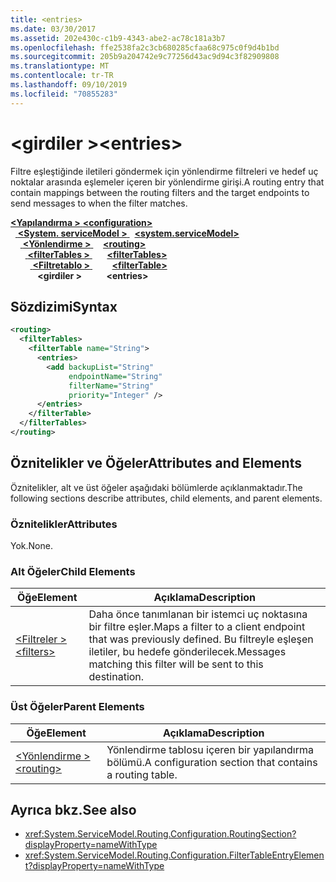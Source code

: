 ```yaml
---
title: <entries>
ms.date: 03/30/2017
ms.assetid: 202e430c-c1b9-4343-abe2-ac78c181a3b7
ms.openlocfilehash: ffe2538fa2c3cb680285cfaa68c975c0f9d4b1bd
ms.sourcegitcommit: 205b9a204742e9c77256d43ac9d94c3f82909808
ms.translationtype: MT
ms.contentlocale: tr-TR
ms.lasthandoff: 09/10/2019
ms.locfileid: "70855283"
---
```

# <a name="entries"></a><span data-ttu-id="e1dfb-101">\<girdiler ></span><span class="sxs-lookup"><span data-stu-id="e1dfb-101">\<entries></span></span>
<span data-ttu-id="e1dfb-102">Filtre eşleştiğinde iletileri göndermek için yönlendirme filtreleri ve hedef uç noktalar arasında eşlemeler içeren bir yönlendirme girişi.</span><span class="sxs-lookup"><span data-stu-id="e1dfb-102">A routing entry that contain mappings between the routing filters and the target endpoints to send messages to when the filter matches.</span></span>  
  
<span data-ttu-id="e1dfb-103">[ **\<Yapılandırma >** ](../configuration-element.md)</span><span class="sxs-lookup"><span data-stu-id="e1dfb-103">[**\<configuration>**](../configuration-element.md)</span></span>\
<span data-ttu-id="e1dfb-104">&nbsp;&nbsp;[ **\<System. serviceModel >** ](system-servicemodel.md)</span><span class="sxs-lookup"><span data-stu-id="e1dfb-104">&nbsp;&nbsp;[**\<system.serviceModel>**](system-servicemodel.md)</span></span>\
<span data-ttu-id="e1dfb-105">&nbsp;&nbsp;&nbsp;&nbsp;[ **\<Yönlendirme >** ](routing.md)</span><span class="sxs-lookup"><span data-stu-id="e1dfb-105">&nbsp;&nbsp;&nbsp;&nbsp;[**\<routing>**](routing.md)</span></span>\
<span data-ttu-id="e1dfb-106">&nbsp;&nbsp;&nbsp;&nbsp;&nbsp;&nbsp;[ **\<filterTables >** ](filtertables.md)</span><span class="sxs-lookup"><span data-stu-id="e1dfb-106">&nbsp;&nbsp;&nbsp;&nbsp;&nbsp;&nbsp;[**\<filterTables>**](filtertables.md)</span></span>\
<span data-ttu-id="e1dfb-107">&nbsp;&nbsp;&nbsp;&nbsp;&nbsp;&nbsp;&nbsp;&nbsp;[ **\<Filtretablo >** ](filtertable.md)</span><span class="sxs-lookup"><span data-stu-id="e1dfb-107">&nbsp;&nbsp;&nbsp;&nbsp;&nbsp;&nbsp;&nbsp;&nbsp;[**\<filterTable>**](filtertable.md)</span></span>\
<span data-ttu-id="e1dfb-108">&nbsp;&nbsp;&nbsp;&nbsp;&nbsp;&nbsp;&nbsp;&nbsp;&nbsp;&nbsp; **\<girdiler >**</span><span class="sxs-lookup"><span data-stu-id="e1dfb-108">&nbsp;&nbsp;&nbsp;&nbsp;&nbsp;&nbsp;&nbsp;&nbsp;&nbsp;&nbsp;**\<entries>**</span></span>  
  
## <a name="syntax"></a><span data-ttu-id="e1dfb-109">Sözdizimi</span><span class="sxs-lookup"><span data-stu-id="e1dfb-109">Syntax</span></span>  
  
```xml  
<routing>
  <filterTables>
    <filterTable name="String">
      <entries>
        <add backupList="String"
             endpointName="String"
             filterName="String"
             priority="Integer" />
      </entries>
    </filterTable>
  </filterTables>
</routing>
```  
  
## <a name="attributes-and-elements"></a><span data-ttu-id="e1dfb-110">Öznitelikler ve Öğeler</span><span class="sxs-lookup"><span data-stu-id="e1dfb-110">Attributes and Elements</span></span>  
 <span data-ttu-id="e1dfb-111">Öznitelikler, alt ve üst öğeler aşağıdaki bölümlerde açıklanmaktadır.</span><span class="sxs-lookup"><span data-stu-id="e1dfb-111">The following sections describe attributes, child elements, and parent elements.</span></span>  
  
### <a name="attributes"></a><span data-ttu-id="e1dfb-112">Öznitelikler</span><span class="sxs-lookup"><span data-stu-id="e1dfb-112">Attributes</span></span>  
 <span data-ttu-id="e1dfb-113">Yok.</span><span class="sxs-lookup"><span data-stu-id="e1dfb-113">None.</span></span>  
  
### <a name="child-elements"></a><span data-ttu-id="e1dfb-114">Alt Öğeler</span><span class="sxs-lookup"><span data-stu-id="e1dfb-114">Child Elements</span></span>  
  
|<span data-ttu-id="e1dfb-115">Öğe</span><span class="sxs-lookup"><span data-stu-id="e1dfb-115">Element</span></span>|<span data-ttu-id="e1dfb-116">Açıklama</span><span class="sxs-lookup"><span data-stu-id="e1dfb-116">Description</span></span>|  
|-------------|-----------------|  
|[<span data-ttu-id="e1dfb-117">\<Filtreler ></span><span class="sxs-lookup"><span data-stu-id="e1dfb-117">\<filters></span></span>](filters-of-routing.md)|<span data-ttu-id="e1dfb-118">Daha önce tanımlanan bir istemci uç noktasına bir filtre eşler.</span><span class="sxs-lookup"><span data-stu-id="e1dfb-118">Maps a filter to a client endpoint that was previously defined.</span></span> <span data-ttu-id="e1dfb-119">Bu filtreyle eşleşen iletiler, bu hedefe gönderilecek.</span><span class="sxs-lookup"><span data-stu-id="e1dfb-119">Messages matching this filter will be sent to this destination.</span></span>|  
  
### <a name="parent-elements"></a><span data-ttu-id="e1dfb-120">Üst Öğeler</span><span class="sxs-lookup"><span data-stu-id="e1dfb-120">Parent Elements</span></span>  
  
|<span data-ttu-id="e1dfb-121">Öğe</span><span class="sxs-lookup"><span data-stu-id="e1dfb-121">Element</span></span>|<span data-ttu-id="e1dfb-122">Açıklama</span><span class="sxs-lookup"><span data-stu-id="e1dfb-122">Description</span></span>|  
|-------------|-----------------|  
|[<span data-ttu-id="e1dfb-123">\<Yönlendirme ></span><span class="sxs-lookup"><span data-stu-id="e1dfb-123">\<routing></span></span>](routing.md)|<span data-ttu-id="e1dfb-124">Yönlendirme tablosu içeren bir yapılandırma bölümü.</span><span class="sxs-lookup"><span data-stu-id="e1dfb-124">A configuration section that contains a routing table.</span></span>|  
  
## <a name="see-also"></a><span data-ttu-id="e1dfb-125">Ayrıca bkz.</span><span class="sxs-lookup"><span data-stu-id="e1dfb-125">See also</span></span>

- <xref:System.ServiceModel.Routing.Configuration.RoutingSection?displayProperty=nameWithType>
- <xref:System.ServiceModel.Routing.Configuration.FilterTableEntryElement?displayProperty=nameWithType>

